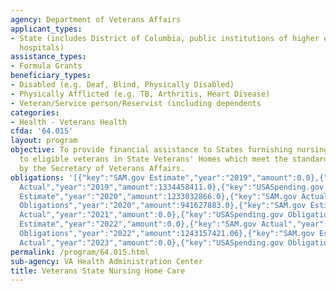 ```yaml
---
agency: Department of Veterans Affairs
applicant_types:
- State (includes District of Columbia, public institutions of higher education and
  hospitals)
assistance_types:
- Formula Grants
beneficiary_types:
- Disabled (e.g. Deaf, Blind, Physically Disabled)
- Physically Afflicted (e.g. TB, Arthritis, Heart Disease)
- Veteran/Service person/Reservist (including dependents
categories:
- Health - Veterans Health
cfda: '64.015'
layout: program
objective: To provide financial assistance to States furnishing nursing home care
  to eligible veterans in State Veterans' Homes which meet the standards prescribed
  by the Secretary of Veterans Affairs.
obligations: '[{"key":"SAM.gov Estimate","year":"2019","amount":0.0},{"key":"SAM.gov
  Actual","year":"2019","amount":1334458411.0},{"key":"USASpending.gov Obligations","year":"2019","amount":848038446.0},{"key":"SAM.gov
  Estimate","year":"2020","amount":1233032866.0},{"key":"SAM.gov Actual","year":"2020","amount":0.0},{"key":"USASpending.gov
  Obligations","year":"2020","amount":941627883.0},{"key":"SAM.gov Estimate","year":"2021","amount":1261392622.0},{"key":"SAM.gov
  Actual","year":"2021","amount":0.0},{"key":"USASpending.gov Obligations","year":"2021","amount":1501437735.29},{"key":"SAM.gov
  Estimate","year":"2022","amount":0.0},{"key":"SAM.gov Actual","year":"2022","amount":1403639000.0},{"key":"USASpending.gov
  Obligations","year":"2022","amount":1243157421.06},{"key":"SAM.gov Estimate","year":"2023","amount":1490482000.0},{"key":"SAM.gov
  Actual","year":"2023","amount":0.0},{"key":"USASpending.gov Obligations","year":"2023","amount":1055671429.85}]'
permalink: /program/64.015.html
sub-agency: VA Health Administration Center
title: Veterans State Nursing Home Care
---
```

